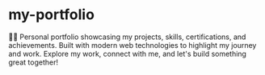 # my-portfolio
👨‍💻 Personal portfolio showcasing my projects, skills, certifications, and achievements. Built with modern web technologies to highlight my journey and work. Explore my work, connect with me, and let's build something great together!
